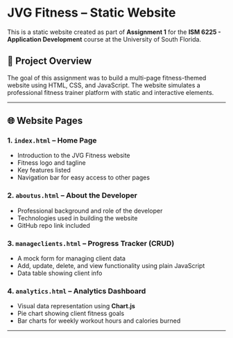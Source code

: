 # JVG Fitness – Static Website

This is a static website created as part of **Assignment 1** for the **ISM 6225 - Application Development** course at the University of South Florida.

## 📌 Project Overview

The goal of this assignment was to build a multi-page fitness-themed website using HTML, CSS, and JavaScript. The website simulates a professional fitness trainer platform with static and interactive elements.

---

## 🌐 Website Pages

### 1. `index.html` – Home Page
- Introduction to the JVG Fitness website
- Fitness logo and tagline
- Key features listed
- Navigation bar for easy access to other pages

### 2. `aboutus.html` – About the Developer
- Professional background and role of the developer
- Technologies used in building the website
- GitHub repo link included

### 3. `manageclients.html` – Progress Tracker (CRUD)
- A mock form for managing client data
- Add, update, delete, and view functionality using plain JavaScript
- Data table showing client info

### 4. `analytics.html` – Analytics Dashboard
- Visual data representation using **Chart.js**
- Pie chart showing client fitness goals
- Bar charts for weekly workout hours and calories burned

---

